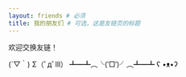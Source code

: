 ```yaml
---
layout: friends # 必须
title: 我的朋友们 # 可选，这是友链页的标题
---
```


欢迎交换友链！

<!-- more -->

(´▽｀)     Σ（ﾟдﾟlll）    ┻━┻︵╰(‵□′)╯︵┻━┻    ʕ •ᴥ•ʔ

